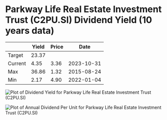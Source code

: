 # Parkway Life Real Estate Investment Trust (C2PU.SI) Dividend Yield (10 years data)

|     | Yield   | Price | Date       |
|-----|---------|-------|------------|
| Target | 23.37 |  |  |
| Current | 4.35 | 3.36  | 2023-10-31 |
| Max | 36.86 | 1.32  | 2015-08-24 |
| Min | 2.17 | 4.90  | 2022-01-04 |

![Plot of Dividend Yield for Parkway Life Real Estate Investment Trust (C2PU.SI)](C2PU_div_10.png)

![Plot of Annual Dividend Per Unit for Parkway Life Real Estate Investment Trust (C2PU.SI)](C2PU_yearly_dpu.png)
